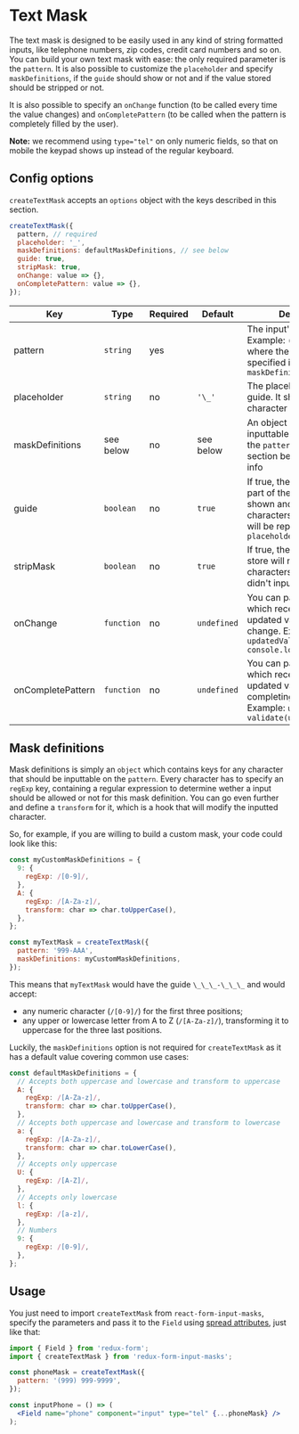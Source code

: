 # Text Mask

The text mask is designed to be easily used in any kind of string formatted inputs, like telephone numbers, zip codes, credit card numbers and so on. You can build your own text mask with ease: the only required parameter is the `pattern`. It is also possible to customize the `placeholder` and specify `maskDefinitions`, if the `guide` should show or not and if the value stored should be stripped or not.

It is also possible to specify an `onChange` function (to be called every time the value changes) and `onCompletePattern` (to be called when the pattern is completely filled by the user).

**Note:** we recommend using `type="tel"` on only numeric fields, so that on mobile the keypad shows up instead of the regular keyboard.

## Config options

`createTextMask` accepts an `options` object with the keys described in this section.

```jsx
createTextMask({
  pattern, // required
  placeholder: '_',
  maskDefinitions: defaultMaskDefinitions, // see below
  guide: true,
  stripMask: true,
  onChange: value => {},
  onCompletePattern: value => {},
});
```

| Key               | Type       | Required | Default     | Description                                                                                                                                   |
| ----------------- | ---------- | -------- | ----------- | --------------------------------------------------------------------------------------------------------------------------------------------- |
| pattern           | `string`   | yes      |             | The input's pattern. Example: `(999) 999-9999`, where the character `9` is specified in the `maskDefinitions`                                 |
| placeholder       | `string`   | no       | `'\_'`      | The placeholder to fill the guide. It should be a single character                                                                            |
| maskDefinitions   | see below  | no       | see below   | An object with the inputtable characters for the `pattern`. Check the section below for more info                                             |
| guide             | `boolean`  | no       | `true`      | If true, the non inputted part of the mask will be shown and the inputtable characters of the `pattern` will be replaced by the `placeholder` |
| stripMask         | `boolean`  | no       | `true`      | If true, the value on the store will not contain any characters that the user didn't input                                                    |
| onChange          | `function` | no       | `undefined` | You can pass a function which receives the updated value upon change. Example: `updatedValue => console.log(updatedValue)`                    |
| onCompletePattern | `function` | no       | `undefined` | You can pass a function which receives the updated value upon completing the `pattern`. Example: `updatedValue => validate(updatedValue)`     |

## Mask definitions

Mask definitions is simply an `object` which contains keys for any character that should be inputtable on the `pattern`. Every character has to specify an `regExp` key, containing a regular expression to determine wether a input should be allowed or not for this mask definition. You can go even further and define a `transform` for it, which is a hook that will modify the inputted character.

So, for example, if you are willing to build a custom mask, your code could look like this:

```jsx
const myCustomMaskDefinitions = {
  9: {
    regExp: /[0-9]/,
  },
  A: {
    regExp: /[A-Za-z]/,
    transform: char => char.toUpperCase(),
  },
};

const myTextMask = createTextMask({
  pattern: '999-AAA',
  maskDefinitions: myCustomMaskDefinitions,
});
```

This means that `myTextMask` would have the guide `\_\_\_-\_\_\_` and would accept:

* any numeric character (`/[0-9]/`) for the first three positions;
* any upper or lowercase letter from A to Z (`/[A-Za-z]/`), transforming it to uppercase for the three last positions.

Luckily, the `maskDefinitions` option is not required for `createTextMask` as it has a default value covering common use cases:

```jsx
const defaultMaskDefinitions = {
  // Accepts both uppercase and lowercase and transform to uppercase
  A: {
    regExp: /[A-Za-z]/,
    transform: char => char.toUpperCase(),
  },
  // Accepts both uppercase and lowercase and transform to lowercase
  a: {
    regExp: /[A-Za-z]/,
    transform: char => char.toLowerCase(),
  },
  // Accepts only uppercase
  U: {
    regExp: /[A-Z]/,
  },
  // Accepts only lowercase
  l: {
    regExp: /[a-z]/,
  },
  // Numbers
  9: {
    regExp: /[0-9]/,
  },
};
```

## Usage

You just need to import `createTextMask` from `react-form-input-masks`, specify the parameters and pass it to the `Field` using [spread attributes](https://reactjs.org/docs/jsx-in-depth.html#spread-attributes), just like that:

```jsx
import { Field } from 'redux-form';
import { createTextMask } from 'redux-form-input-masks';

const phoneMask = createTextMask({
  pattern: '(999) 999-9999',
});

const inputPhone = () => (
  <Field name="phone" component="input" type="tel" {...phoneMask} />
);
```

